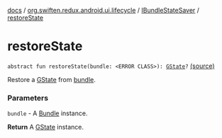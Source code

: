 [docs](../../index.md) / [org.swiften.redux.android.ui.lifecycle](../index.md) / [IBundleStateSaver](index.md) / [restoreState](./restore-state.md)

# restoreState

`abstract fun restoreState(bundle: <ERROR CLASS>): `[`GState`](index.md#GState)`?` [(source)](https://github.com/protoman92/KotlinRedux/tree/master/android\android-lifecycle\src\main\java/org/swiften/redux/android/ui/lifecycle/AndroidActivity.kt#L40)

Restore a [GState](index.md#GState) from [bundle](restore-state.md#org.swiften.redux.android.ui.lifecycle.IBundleStateSaver$restoreState()/bundle).

### Parameters

`bundle` - A [Bundle](#) instance.

**Return**
A [GState](index.md#GState) instance.


